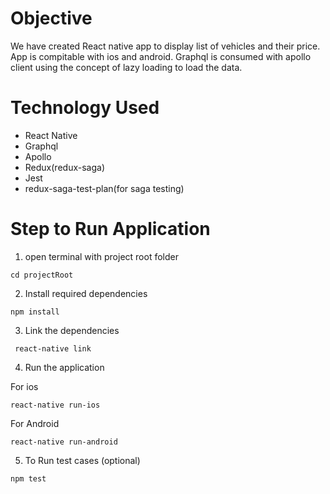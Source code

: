# Objective

We have created React native app to display list of vehicles and their price. App is compitable with ios and android.
Graphql is consumed with apollo client using the concept of lazy loading to load the data.

# Technology Used

* React Native
* Graphql
* Apollo
* Redux(redux-saga)
* Jest
* redux-saga-test-plan(for saga testing)

# Step to Run Application

1. open terminal with project root folder

```
cd projectRoot

```

2. Install required dependencies

```
npm install

```

3. Link the dependencies

```
 react-native link

```

4. Run the application

For ios

```
react-native run-ios

```

For Android

```
react-native run-android

```

5. To Run test cases (optional)

```
npm test

```
